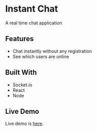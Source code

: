 # Instant Chat
A real time chat application

## Features
-   Chat instantly without any registration
-   See which users are online

## Built With

* Socket.io
* React
* Node

## Live Demo

Live demo is [here](https://instant-chat.netlify.app/).

